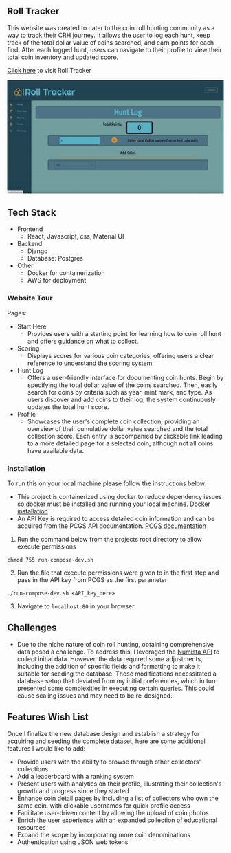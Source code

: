 ## Roll Tracker

This website was created to cater to the coin roll hunting community as a way to track their CRH journey. It allows the user to log each hunt, keep track of the total dollar value of coins searched, and earn points for each find.  After each logged hunt, users can navigate to their profile to view their total coin inventory and updated score.

[Click here](http://3.144.70.231/) to visit Roll Tracker

![](ezgif.com-video-to-gif.gif)


## Tech Stack
- Frontend
	- React, Javascript, css, Material UI
- Backend
	- Django
	- Database: Postgres
- Other
	- Docker for containerization
	- AWS for deployment
### Website Tour
Pages:
- Start Here
	- Provides users with a starting point for learning how to coin roll hunt and offers guidance on what to collect.
- Scoring 
	- Displays scores for various coin categories, offering users a clear reference to understand the scoring system.
- Hunt Log
	- Offers a user-friendly interface for documenting coin hunts. Begin by specifying the total dollar value of the coins searched. Then, easily search for coins by criteria such as year, mint mark, and type. As users discover and add coins to their log, the system continuously updates the total hunt score.
- Profile
	- Showcases the user's complete coin collection, providing an overview of their cumulative dollar value searched and the total collection score. Each entry is accompanied by clickable link leading to a more detailed page for a selected coin, although not all coins have available data. 

### Installation
To run this on your local machine please follow the instructions below:

- This project is containerized using docker to reduce dependency issues so docker must be installed and running your local machine. [Docker installation](https://www.docker.com/get-started/)
- An API Key is required to access detailed coin information and can be acquired from the PCGS API documentation. [PCGS documentation](https://www.pcgs.com/publicapi/documentation)

1. Run the command below from the projects root directory to allow execute permissions

```
chmod 755 run-compose-dev.sh
```

2. Run the file that execute permissions were given to in the first step and pass in the API key from PCGS as the first parameter

```
./run-compose-dev.sh <API_key_here>
```

3. Navigate to `localhost:80` in your browser


## Challenges

- Due to the niche nature of coin roll hunting, obtaining comprehensive data posed a challenge. To address this, I leveraged the [Numista API](https://en.numista.com/api/doc/index.php) to collect initial data. However, the data required some adjustments, including the addition of specific fields and formatting to make it suitable for seeding the database. These modifications necessitated a database setup that deviated from my initial preferences, which in turn presented some complexities in executing certain queries. This could cause scaling issues and may need to be re-designed.

## Features Wish List 

Once I finalize the new database design and establish a strategy for acquiring and seeding the complete dataset, here are some additional features I would like to add:

- Provide users with the ability to browse through other collectors' collections
- Add a leaderboard with a ranking system
- Present users with analytics on their profile, illustrating their collection's growth and progress since they started
- Enhance coin detail pages by including a list of collectors who own the same coin, with clickable usernames for quick profile access
- Facilitate user-driven content by allowing the upload of coin photos
- Enrich the user experience with an expanded collection of educational resources
- Expand the scope by incorporating more coin denominations
- Authentication using JSON web tokens

